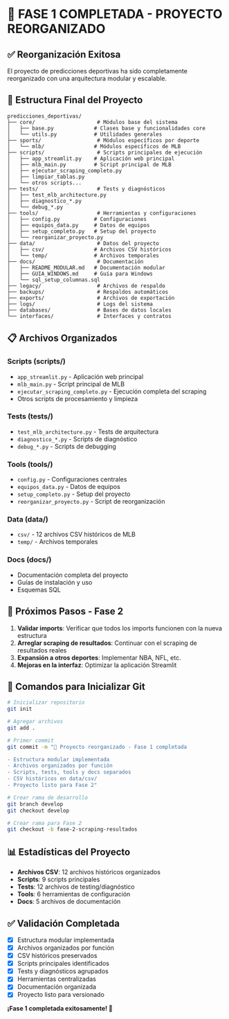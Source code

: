 # 🎉 FASE 1 COMPLETADA - PROYECTO REORGANIZADO

## ✅ Reorganización Exitosa

El proyecto de predicciones deportivas ha sido completamente reorganizado con una arquitectura modular y escalable.

## 📁 Estructura Final del Proyecto

```
predicciones_deportivas/
├── core/                    # Módulos base del sistema
│   ├── base.py             # Clases base y funcionalidades core
│   └── utils.py            # Utilidades generales
├── sports/                  # Módulos específicos por deporte
│   └── mlb/                # Módulos específicos de MLB
├── scripts/                 # Scripts principales de ejecución
│   ├── app_streamlit.py    # Aplicación web principal
│   ├── mlb_main.py         # Script principal de MLB
│   ├── ejecutar_scraping_completo.py
│   ├── limpiar_tablas.py
│   └── otros scripts...
├── tests/                   # Tests y diagnósticos
│   ├── test_mlb_architecture.py
│   ├── diagnostico_*.py
│   └── debug_*.py
├── tools/                   # Herramientas y configuraciones
│   ├── config.py           # Configuraciones
│   ├── equipos_data.py     # Datos de equipos
│   ├── setup_completo.py   # Setup del proyecto
│   └── reorganizar_proyecto.py
├── data/                    # Datos del proyecto
│   ├── csv/                # Archivos CSV históricos
│   └── temp/               # Archivos temporales
├── docs/                    # Documentación
│   ├── README_MODULAR.md   # Documentación modular
│   ├── GUIA_WINDOWS.md     # Guía para Windows
│   └── sql_setup_columnas.sql
├── legacy/                  # Archivos de respaldo
├── backups/                 # Respaldos automáticos
├── exports/                 # Archivos de exportación
├── logs/                    # Logs del sistema
├── databases/               # Bases de datos locales
└── interfaces/              # Interfaces y contratos
```

## 📋 Archivos Organizados

### Scripts (scripts/)
- `app_streamlit.py` - Aplicación web principal
- `mlb_main.py` - Script principal de MLB
- `ejecutar_scraping_completo.py` - Ejecución completa del scraping
- Otros scripts de procesamiento y limpieza

### Tests (tests/)
- `test_mlb_architecture.py` - Tests de arquitectura
- `diagnostico_*.py` - Scripts de diagnóstico
- `debug_*.py` - Scripts de debugging

### Tools (tools/)
- `config.py` - Configuraciones centrales
- `equipos_data.py` - Datos de equipos
- `setup_completo.py` - Setup del proyecto
- `reorganizar_proyecto.py` - Script de reorganización

### Data (data/)
- `csv/` - 12 archivos CSV históricos de MLB
- `temp/` - Archivos temporales

### Docs (docs/)
- Documentación completa del proyecto
- Guías de instalación y uso
- Esquemas SQL

## 🚀 Próximos Pasos - Fase 2

1. **Validar imports**: Verificar que todos los imports funcionen con la nueva estructura
2. **Arreglar scraping de resultados**: Continuar con el scraping de resultados reales
3. **Expansión a otros deportes**: Implementar NBA, NFL, etc.
4. **Mejoras en la interfaz**: Optimizar la aplicación Streamlit

## 🔧 Comandos para Inicializar Git

```bash
# Inicializar repositorio
git init

# Agregar archivos
git add .

# Primer commit
git commit -m "🎉 Proyecto reorganizado - Fase 1 completada

- Estructura modular implementada
- Archivos organizados por función
- Scripts, tests, tools y docs separados
- CSV históricos en data/csv/
- Proyecto listo para Fase 2"

# Crear rama de desarrollo
git branch develop
git checkout develop

# Crear rama para Fase 2
git checkout -b fase-2-scraping-resultados
```

## 📊 Estadísticas del Proyecto

- **Archivos CSV**: 12 archivos históricos organizados
- **Scripts**: 9 scripts principales
- **Tests**: 12 archivos de testing/diagnóstico
- **Tools**: 6 herramientas de configuración
- **Docs**: 5 archivos de documentación

## ✅ Validación Completada

- [x] Estructura modular implementada
- [x] Archivos organizados por función
- [x] CSV históricos preservados
- [x] Scripts principales identificados
- [x] Tests y diagnósticos agrupados
- [x] Herramientas centralizadas
- [x] Documentación organizada
- [x] Proyecto listo para versionado

**¡Fase 1 completada exitosamente! 🎉**
